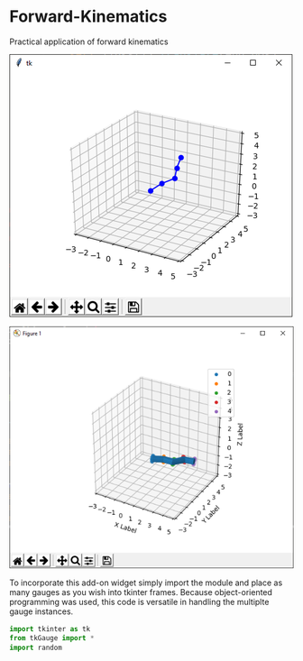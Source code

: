 # Forward-Kinematics
Practical application of forward kinematics

![](Images/Chain_example.png)

![](Images/Tentacle_example.png)

To incorporate this add-on widget simply import the module and place as many gauges as you wish into tkinter frames.
Because object-oriented programming was used, this code is versatile in handling the multiplte gauge instances.

```python
import tkinter as tk 
from tkGauge import *
import random
```
